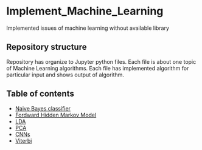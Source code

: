 # Implement_Machine_Learning
Implemented issues of machine learning without available library

## Repository structure
Repository has organize to Jupyter python files. Each file is about one topic of Machine Learning algorithms. Each file has implemented algorithm for particular input and shows output of algorithm.

## Table of contents
* [Naive Bayes classifier](https://github.com/naot97/Implement_Machine_Learning/blob/master/Bayes.ipynb)
* [Fordward Hidden Markov Model](https://github.com/naot97/Implement_Machine_Learning/blob/master/Forward%20HMM.ipynb)
* [LDA](https://github.com/naot97/Implement_Machine_Learning/blob/master/Implement%20LDA.ipynb)
* [PCA](https://github.com/naot97/Implement_Machine_Learning/blob/master/Implement%20PCA.ipynb)
* [CNNs](https://github.com/naot97/Implement_Machine_Learning/blob/master/Implement_CNNs.ipynb)
* [Viterbi](https://github.com/naot97/Implement_Machine_Learning/blob/master/Viterbi.ipynb)

